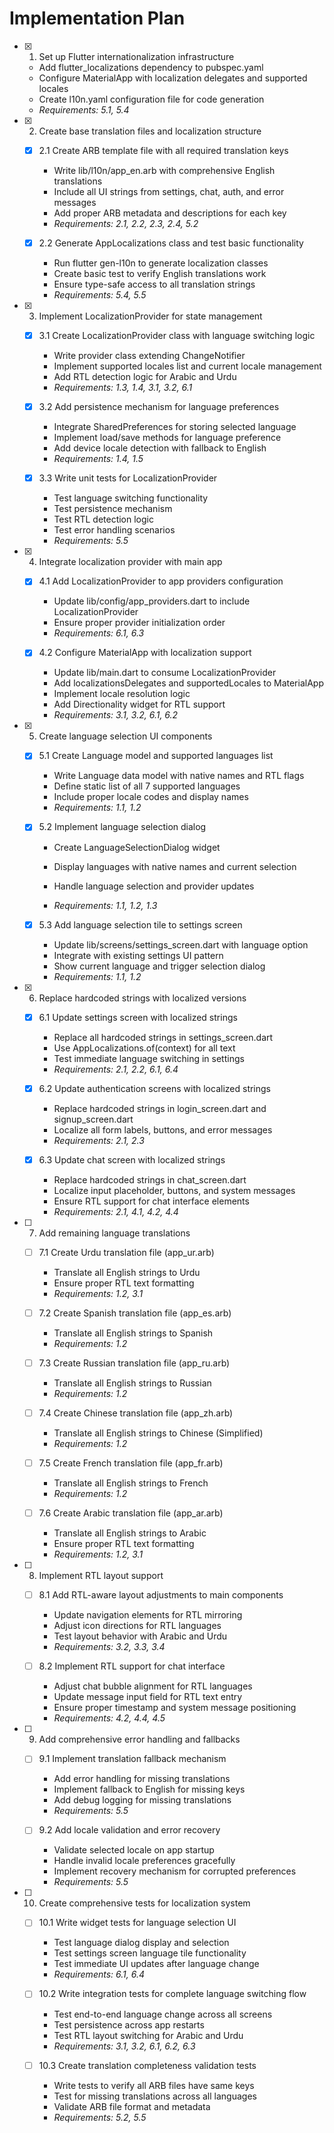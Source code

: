 # Implementation Plan

- [x] 1. Set up Flutter internationalization infrastructure





  - Add flutter_localizations dependency to pubspec.yaml
  - Configure MaterialApp with localization delegates and supported locales
  - Create l10n.yaml configuration file for code generation
  - _Requirements: 5.1, 5.4_

- [x] 2. Create base translation files and localization structure




  - [x] 2.1 Create ARB template file with all required translation keys


    - Write lib/l10n/app_en.arb with comprehensive English translations
    - Include all UI strings from settings, chat, auth, and error messages
    - Add proper ARB metadata and descriptions for each key
    - _Requirements: 2.1, 2.2, 2.3, 2.4, 5.2_

  - [x] 2.2 Generate AppLocalizations class and test basic functionality


    - Run flutter gen-l10n to generate localization classes
    - Create basic test to verify English translations work
    - Ensure type-safe access to all translation strings
    - _Requirements: 5.4, 5.5_

- [x] 3. Implement LocalizationProvider for state management




  - [x] 3.1 Create LocalizationProvider class with language switching logic


    - Write provider class extending ChangeNotifier
    - Implement supported locales list and current locale management
    - Add RTL detection logic for Arabic and Urdu
    - _Requirements: 1.3, 1.4, 3.1, 3.2, 6.1_

  - [x] 3.2 Add persistence mechanism for language preferences


    - Integrate SharedPreferences for storing selected language
    - Implement load/save methods for language preference
    - Add device locale detection with fallback to English
    - _Requirements: 1.4, 1.5_

  - [x] 3.3 Write unit tests for LocalizationProvider


    - Test language switching functionality
    - Test persistence mechanism
    - Test RTL detection logic
    - Test error handling scenarios
    - _Requirements: 5.5_

- [x] 4. Integrate localization provider with main app





  - [x] 4.1 Add LocalizationProvider to app providers configuration


    - Update lib/config/app_providers.dart to include LocalizationProvider
    - Ensure proper provider initialization order
    - _Requirements: 6.1, 6.3_

  - [x] 4.2 Configure MaterialApp with localization support


    - Update lib/main.dart to consume LocalizationProvider
    - Add localizationsDelegates and supportedLocales to MaterialApp
    - Implement locale resolution logic
    - Add Directionality widget for RTL support
    - _Requirements: 3.1, 3.2, 6.1, 6.2_

- [x] 5. Create language selection UI components




  - [x] 5.1 Create Language model and supported languages list


    - Write Language data model with native names and RTL flags
    - Define static list of all 7 supported languages
    - Include proper locale codes and display names
    - _Requirements: 1.1, 1.2_



  - [x] 5.2 Implement language selection dialog

    - Create LanguageSelectionDialog widget
    - Display languages with native names and current selection
    - Handle language selection and provider updates

    - _Requirements: 1.1, 1.2, 1.3_

  - [x] 5.3 Add language selection tile to settings screen

    - Update lib/screens/settings_screen.dart with language option
    - Integrate with existing settings UI pattern
    - Show current language and trigger selection dialog
    - _Requirements: 1.1, 1.2_

- [x] 6. Replace hardcoded strings with localized versions





  - [x] 6.1 Update settings screen with localized strings


    - Replace all hardcoded strings in settings_screen.dart
    - Use AppLocalizations.of(context) for all text
    - Test immediate language switching in settings
    - _Requirements: 2.1, 2.2, 6.1, 6.4_

  - [x] 6.2 Update authentication screens with localized strings


    - Replace hardcoded strings in login_screen.dart and signup_screen.dart
    - Localize all form labels, buttons, and error messages
    - _Requirements: 2.1, 2.3_

  - [x] 6.3 Update chat screen with localized strings


    - Replace hardcoded strings in chat_screen.dart
    - Localize input placeholder, buttons, and system messages
    - Ensure RTL support for chat interface elements
    - _Requirements: 2.1, 4.1, 4.2, 4.4_

- [ ] 7. Add remaining language translations
  - [ ] 7.1 Create Urdu translation file (app_ur.arb)
    - Translate all English strings to Urdu
    - Ensure proper RTL text formatting
    - _Requirements: 1.2, 3.1_

  - [ ] 7.2 Create Spanish translation file (app_es.arb)
    - Translate all English strings to Spanish
    - _Requirements: 1.2_

  - [ ] 7.3 Create Russian translation file (app_ru.arb)
    - Translate all English strings to Russian
    - _Requirements: 1.2_

  - [ ] 7.4 Create Chinese translation file (app_zh.arb)
    - Translate all English strings to Chinese (Simplified)
    - _Requirements: 1.2_

  - [ ] 7.5 Create French translation file (app_fr.arb)
    - Translate all English strings to French
    - _Requirements: 1.2_

  - [ ] 7.6 Create Arabic translation file (app_ar.arb)
    - Translate all English strings to Arabic
    - Ensure proper RTL text formatting
    - _Requirements: 1.2, 3.1_

- [ ] 8. Implement RTL layout support
  - [ ] 8.1 Add RTL-aware layout adjustments to main components
    - Update navigation elements for RTL mirroring
    - Adjust icon directions for RTL languages
    - Test layout behavior with Arabic and Urdu
    - _Requirements: 3.2, 3.3, 3.4_

  - [ ] 8.2 Implement RTL support for chat interface
    - Adjust chat bubble alignment for RTL languages
    - Update message input field for RTL text entry
    - Ensure proper timestamp and system message positioning
    - _Requirements: 4.2, 4.4, 4.5_

- [ ] 9. Add comprehensive error handling and fallbacks
  - [ ] 9.1 Implement translation fallback mechanism
    - Add error handling for missing translations
    - Implement fallback to English for missing keys
    - Add debug logging for missing translations
    - _Requirements: 5.5_

  - [ ] 9.2 Add locale validation and error recovery
    - Validate selected locale on app startup
    - Handle invalid locale preferences gracefully
    - Implement recovery mechanism for corrupted preferences
    - _Requirements: 5.5_

- [ ] 10. Create comprehensive tests for localization system
  - [ ] 10.1 Write widget tests for language selection UI
    - Test language dialog display and selection
    - Test settings screen language tile functionality
    - Test immediate UI updates after language change
    - _Requirements: 6.1, 6.4_

  - [ ] 10.2 Write integration tests for complete language switching flow
    - Test end-to-end language change across all screens
    - Test persistence across app restarts
    - Test RTL layout switching for Arabic and Urdu
    - _Requirements: 3.1, 3.2, 6.1, 6.2, 6.3_

  - [ ] 10.3 Create translation completeness validation tests
    - Write tests to verify all ARB files have same keys
    - Test for missing translations across all languages
    - Validate ARB file format and metadata
    - _Requirements: 5.2, 5.5_